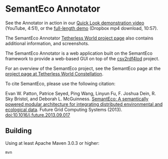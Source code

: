 SemantEco Annotator
===================

See the Annotator in action in our [Quick Look demonstration video](http://www.youtube.com/watch?v=pKO5NwgWnyc) 
(YouTube, 4:51), or the [full-length demo](https://dl.dropboxusercontent.com/u/86966501/semanteco-annotator.mp4) (Dropbox mp4 download, 10:57).

The SemantEco Annotator [Tetherless World project page](http://tw.rpi.edu/web/project/SemantEcoAnnotator) 
also contains additional information, and screenshots.

The SemantEco Annotator is a web application built on the SemantEco
framework to provide a web-based GUI on top of the
[csv2rdf4lod](https://github.com/timrdf/csv2rdf4lod-automation)
project.

For an overview of the SemantEco project, see the SemantEco page at
the [project page at Tetherless World
Constellation](http://tw.rpi.edu/web/project/SemantEco).

To cite SemantEco, please use the following citation:

Evan W. Patton, Patrice Seyed, Ping Wang, Linyun Fu, F. Joshua Dein,
R. Sky Bristol, and Deborah L. McGuinness. [SemantEco: A semantically
powered modular architecture for integrating distributed environmental
and ecological
data](https://www.sciencedirect.com/science/article/pii/S0167739X13001969). Future
Grid Computing Systems (2013). [doi:10.1016/j.future.2013.09.017](http://dx.doi.org/10.1016/j.future.2013.09.017)

Building
--------

Using at least Apache Maven 3.0.3 or higher:

```shell
mvn
```
